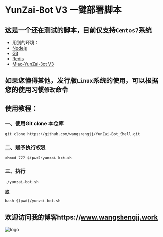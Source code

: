 

# YunZai-Bot V3 一键部署脚本

## 这是一个还在测试的脚本，目前仅支持`Centos7`系统

- 用到的环境：
- [Nodejs](https://nodejs.org/en)
- [Git](https://git-scm.com/)
- [Redis](https://redis.io/)
- [Miao-YunZai-Bot V3](https://github.com/yoimiya-kokomi/Miao-Yunzai)

## 如果您懂得其他，发行版`Linux`系统的使用，可以根据您的使用习惯`修改`命令

## 使用教程：

### 一、使用Git clone 本仓库

```
git clone https://github.com/wangshengjj/YunZai-Bot_Shell.git
```

### 二、赋予执行权限

```
chmod 777 $(pwd)/yunzai-bot.sh
```

### 三、执行

```
./yunzai-bot.sh
```

**或**

```
bash $(pwd)/yunzai-bot.sh
```

## 欢迎访问我的博客https://www.wangshengjj.work

![logo](https://www.wangshengjj.work/upload/2022/10/logo3.png)
